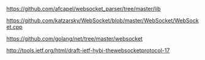 https://github.com/afcapel/websocket_parser/tree/master/lib

https://github.com/katzarsky/WebSocket/blob/master/WebSocket/WebSocket.cpp

https://github.com/golang/net/tree/master/websocket

http://tools.ietf.org/html/draft-ietf-hybi-thewebsocketprotocol-17
